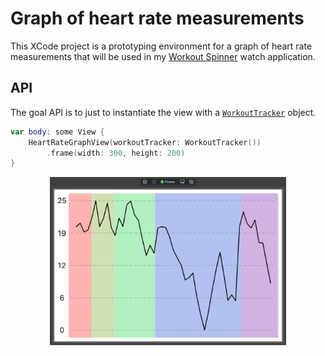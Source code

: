 # Graph of heart rate measurements

This XCode project is a prototyping environment for a graph of heart rate measurements that will be used in my [Workout Spinner](https://github.com/jhrcook/Workout-Spinner-watchapp) watch application.

## API

The goal API is to just to instantiate the view with a [`WorkoutTracker`](https://github.com/jhrcook/HeartRateGraphDemo/blob/main/HeartRateGraphDemo/WorkoutTracker.swift) object.

```swift
var body: some View {
	HeartRateGraphView(workoutTracker: WorkoutTracker())
		.frame(width: 300, height: 200)
}
```

<center><img src="images/2020-11-04_demo.png" width="75%"></center>

